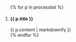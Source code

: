 <ol class="usa-process-list">
{% for p in processlist %}
<li class="usa-process-list__item">
    <h4 class="usa-process-list__heading">{{ p.title }}</h4>
    {{ p.content | markdownify }}
  </li>
{% endfor %}
</ol>